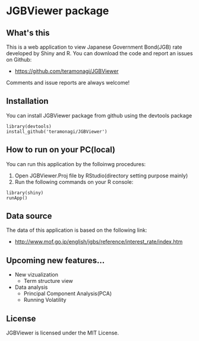 JGBViewer package
=============================================================

## What's this
This is a web application to view Japanese Government Bond(JGB) rate developed by Shiny and R. You can download the code and report an issues on Github:
- https://github.com/teramonagi/JGBViewer

Comments and issue reports are always welcome!

## Installation
You can install JGBViewer package from github using the devtools package

```{r}
library(devtools)
install_github('teramonagi/JGBViewer')
```

## How to run on your PC(local)
You can run this application by the folloinwg procedures:

1. Open JGBViewer.Proj file by RStudio(directory setting purpose mainly)
2. Run the following commands on your R console:
```{r}
library(shiny)
runApp()
```

## Data source
The data of this application is based on the following link:
- http://www.mof.go.jp/english/jgbs/reference/interest_rate/index.htm

## Upcoming new features...
- New vizualization
  - Term structure view
- Data analysis
  - Principal Component Analysis(PCA)
  - Running Volatility
  
## License
JGBViewer is licensed under the MIT License. 
